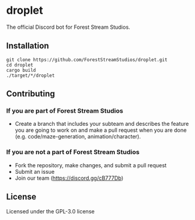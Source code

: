 # droplet
The official Discord bot for Forest Stream Studios.

## Installation

```
git clone https://github.com/ForestStreamStudios/droplet.git
cd droplet
cargo build
./target/*/droplet
```

## Contributing
### If you are part of Forest Stream Studios
* Create a branch that includes your subteam and describes the feature you are going to work on and make a pull request when you are done (e.g. code/maze-generation, animation/character). 

### If you are not a part of Forest Stream Studios 
* Fork the repository, make changes, and submit a pull request
* Submit an issue
* Join our team (https://discord.gg/cB777Db)

## License
Licensed under the GPL-3.0 license
